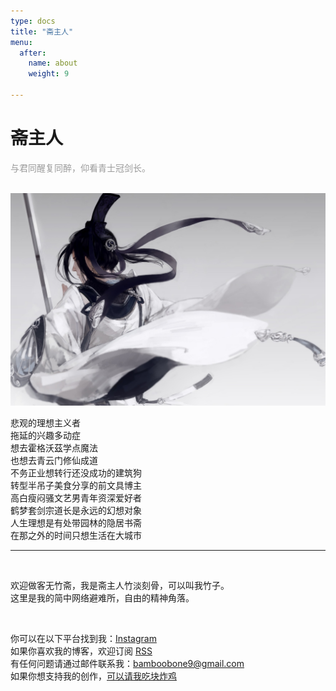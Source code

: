```yaml
---
type: docs
title: "斋主人"
menu:
  after:
    name: about
    weight: 9

---
```

# 斋主人

<span style="color: #9a9a9a">与君同醒复同醉，仰看青士冠剑长。</span>
<br>
<br>

![](/static/chun-yang.jpeg)

悲观的理想主义者  
拖延的兴趣多动症  
想去霍格沃茲学点魔法  
也想去青云门修仙成道  
不务正业想转行还没成功的建筑狗  
转型半吊子美食分享的前文具博主  
高白瘦闷骚文艺男青年资深爱好者  
鹤梦套剑宗道长是永远的幻想对象  
人生理想是有处带园林的隐居书斋  
在那之外的时间只想生活在大城市

---

<br>

欢迎做客无竹斋，我是斋主人竹淡刻骨，可以叫我竹子。  
这里是我的简中网络避难所，自由的精神角落。  

<br>

你可以在以下平台找到我：<a href="https://www.instagram.com/bamboobone/" target="_blank">Instagram</a>  
如果你喜欢我的博客，欢迎订阅 <a href="https://bamboobone9.com/index.xml" target="_blank">RSS</a>  
有任何问题请通过邮件联系我：bamboobone9@gmail.com  
如果你想支持我的创作，<a href="https://ko-fi.com/bamboobone" target="_blank">可以请我吃块炸鸡</a>